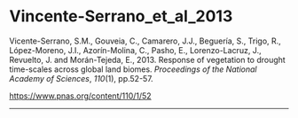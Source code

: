 # Vincente-Serrano_et_al_2013

Vicente-Serrano, S.M., Gouveia, C., Camarero, J.J., Beguería, S., Trigo, R., López-Moreno, J.I., Azorín-Molina, C., Pasho, E., Lorenzo-Lacruz, J., Revuelto, J. and Morán-Tejeda, E., 2013. Response of vegetation to drought time-scales across global land biomes. _Proceedings of the National Academy of Sciences_, _110_(1), pp.52-57.

https://www.pnas.org/content/110/1/52

---
